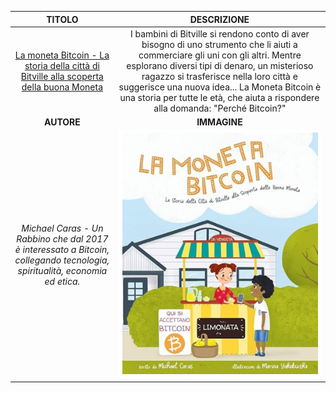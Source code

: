 
| TITOLO  | DESCRIZIONE   |
|:-------:|:-------------:|
| [La moneta Bitcoin - La storia della città di Bitville alla scoperta della buona Moneta](https://www.amazon.it/Moneta-Bitcoin-Storia-Bitville-Scoperta/dp/0578528444/ref=sr_1_3) | I bambini di Bitville si rendono conto di aver bisogno di uno strumento che li aiuti a commerciare gli uni con gli altri. Mentre esplorano diversi tipi di denaro, un misterioso ragazzo si trasferisce nella loro città e suggerisce una nuova idea... La Moneta Bitcoin è una storia per tutte le età, che aiuta a rispondere alla domanda: "Perché Bitcoin?" |
| **AUTORE** | **IMMAGINE** |
|*Michael Caras - Un Rabbino che dal 2017 è interessato a Bitcoin, collegando tecnologia, spiritualità, economia ed etica.* | ![La moneta Bitcoin](https://github.com/TheOrangeWaveProject/TheOrangeWaveProject.github.io/blob/main/Bitcoin/Libri/N01/La%20moneta%20Bitcoin.webp "La moneta Bitcoin")
